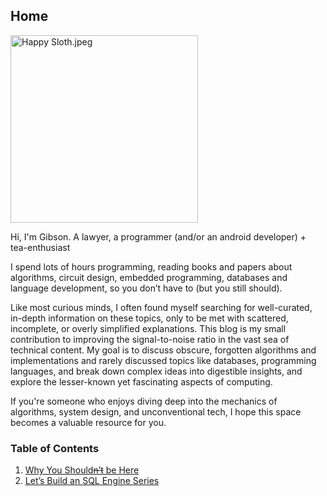 ## Home

<img alt="Happy Sloth.jpeg" height="300" src="https://gibsonruitiari.github.io/resources/Happy%20Sloth.jpeg" width="300"/>

Hi, I'm Gibson. A lawyer, a programmer (and/or an android developer) + tea-enthusiast

I spend lots of hours programming, reading books and papers about algorithms, circuit design, embedded programming, databases and language development,
so you don’t have to (but you still should).

Like most curious minds, I often found myself searching for well-curated, in-depth information on these topics, only to be met with scattered, incomplete, or overly simplified explanations. This blog is my small contribution to improving the signal-to-noise ratio in the vast sea of technical content. My goal is to discuss obscure, forgotten algorithms and implementations and rarely discussed topics like databases, programming languages, and break down complex ideas into digestible insights, and explore the lesser-known yet fascinating aspects of computing.

If you're someone who enjoys diving deep into the mechanics of algorithms, system design, and unconventional tech, I hope this space becomes a valuable resource for you.

### Table of Contents

1. [Why You Should~~n’t~~ be Here](https://gibsonruitiari.github.io/about.md)
2. [Let’s Build an SQL Engine Series](https://gibsonruitiari.github.io/SQL%20Engine%20Series/lets_build_an_sq_engine.md)



